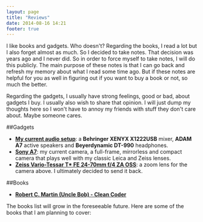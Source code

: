 ```yaml
---
layout: page
title: "Reviews"
date: 2014-08-16 14:21
footer: true
---
```

I like books and gadgets. Who doesn't? Regarding the books, I read a lot but I also forget almost as much. So I decided to take notes. That decision was years ago and I never did. So in order to force myself to take notes, I will do this publicly. The main purpose of these notes is that I can go back and refresh my memory about what I read some time ago. But if these notes are helpful for you as well in figuring out if you want to buy a book or not, so much the better. 

Regarding the gadgets, I usually have strong feelings, good or bad, about gadgets I buy. I usually also wish to share that opinion. I will just dump my thoughts here so I won't have to annoy my friends with stuff they don't care about. Maybe someone cares.

##Gadgets
* **[My current audio setup](/reviews/audio-setup)**: a **Behringer XENYX X1222USB** mixer, **ADAM A7** active speakers and **Beyerdynamic DT-990** headphones.
* **[Sony A7](/reviews/sony-a7)**: my current camera, a full-frame, mirrorless and compact camera that plays well with my classic Leica and Zeiss lenses.
* **[Zeiss Vario-Tessar T* FE 24-70mm f/4 ZA OSS](/reviews/zeiss-24-70)**: a zoom lens for the camera above. I ultimately decided to send it back.

##Books
* **[Robert C. Martin (Uncle Bob) - Clean Coder](/reviews/cleancoder)**

The books list will grow in the foreseeable future. Here are some of the books that I am planning to cover:

<SCRIPT charset="utf-8" type="text/javascript" src="http://r.matthiasnehlsen.com/slideshow1/wide"> </SCRIPT>